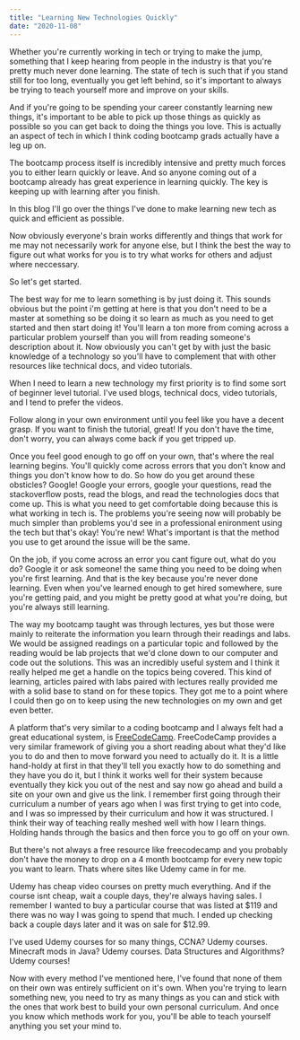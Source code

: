```yaml
---
title: "Learning New Technologies Quickly"
date: "2020-11-08"
---
```


Whether you're currently working in tech or trying to make the jump, something that I keep hearing from people in the industry is that you're pretty much never done learning. The state of tech is such that if you stand still for too long, eventually you get left behind, so it's important to always be trying to teach yourself more and improve on your skills.

And if you're going to be spending your career constantly learning new things, it's important to be able to pick up those things as quickly as possible so you can get back to doing the things you love. This is actually an aspect of tech in which I think coding bootcamp grads actually have a leg up on.

The bootcamp process itself is incredibly intensive and pretty much forces you to either learn quickly or leave. And so anyone coming out of a bootcamp already has great experience in learning quickly. The key is keeping up with learning after you finish.

In this blog I'll go over the things I've done to make learning new tech as quick and efficient as possible.

Now obviously everyone's brain works differently and things that work for me may not necessarily work for anyone else, but I think the best the way to figure out what works for you is to try what works for others and adjust where neccessary.

So let's get started.

The best way for me to learn something is by just doing it. This sounds obvious but the point i'm getting at here is that you don't need to be a master at something so be doing it so learn as much as you need to get started and then start doing it! You'll learn a ton more from coming across a particular problem yourself than you will from reading someone's description about it. Now obviously you can't get by with just the basic knowledge of a technology so you'll have to complement that with other resources like technical docs, and video tutorials.

When I need to learn a new technology my first priority is to find some sort of beginner level tutorial. I've used blogs, technical docs, video tutorials, and I tend to prefer the videos.

Follow along in your own environment until you feel like you have a decent grasp. If you want to finish the tutorial, great! If you don't have the time, don't worry, you can always come back if you get tripped up.

Once you feel good enough to go off on your own, that's where the real learning begins. You'll quickly come across errors that you don't know and things you don't know how to do. So how do you get around these obsticles? Google! Google your errors, google your questions, read the stackoverflow posts, read the blogs, and read the technologies docs that come up. This is what you need to get comfortable doing because this is what working in tech is. The problems you're seeing now will probably be much simpler than problems you'd see in a professional enironment using the tech but that's okay! You're new! What's important is that the method you use to get around the issue will be the same.

On the job, if you come across an error you cant figure out, what do you do? Google it or ask someone! the same thing you need to be doing when you're first learning. And that is the key because you're never done learning. Even when you've learned enough to get hired somewhere, sure you're getting paid, and you might be pretty good at what you're doing, but you're always still learning.

The way my bootcamp taught was through lectures, yes but those were mainly to reiterate the information you learn through their readings and labs. We would be assigned readings on a particular topic and followed by the reading would be lab projects that we'd clone down to our computer and code out the solutions. This was an incredibly useful system and I think it really helped me get a handle on the topics being covered. This kind of learning, articles paired with labs paired with lectures really provided me with a solid base to stand on for these topics. They got me to a point where I could then go on to keep using the new technologies on my own and get even better.

A platform that's very similar to a coding bootcamp and I always felt had a great educational system, is [FreeCodeCamp](https://freecodecamp.org). FreeCodeCamp provides a very similar framework of giving you a short reading about what they'd like you to do and then to move forward you need to actually do it. It is a little hand-holdy at first in that they'll tell you exactly how to do something and they have you do it, but I think it works well for their system because eventually they kick you out of the nest and say now go ahead and build a site on your own and give us the link. I remember first going through their curriculum a number of years ago when I was first trying to get into code, and I was so impressed by their curriculum and how it was structured. I think their way of teaching really meshed well with how I learn things. Holding hands through the basics and then force you to go off on your own.

But there's not always a free resource like freecodecamp and you probably don't have the money to drop on a 4 month bootcamp for every new topic you want to learn. Thats where sites like Udemy came in for me.

Udemy has cheap video courses on pretty much everything. And if the course isnt cheap, wait a couple days, they're always having sales. I remember I wanted to buy a particular course that was listed at $119 and there was no way I was going to spend that much. I ended up checking back a couple days later and it was on sale for $12.99.

I've used Udemy courses for so many things, CCNA? Udemy courses. Minecraft mods in Java? Udemy courses. Data Structures and Algorithms? Udemy courses!

Now with every method I've mentioned here, I've found that none of them on their own was entirely sufficient on it's own. When you're trying to learn something new, you need to try as many things as you can and stick with the ones that work best to build your own personal curriculum. And once you know which methods work for you, you'll be able to teach yourself anything you set your mind to.

